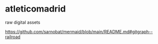 # atleticomadrid
raw digital assets

https://github.com/sarnobat/mermaid/blob/main/README.md#gitgraph--railroad
